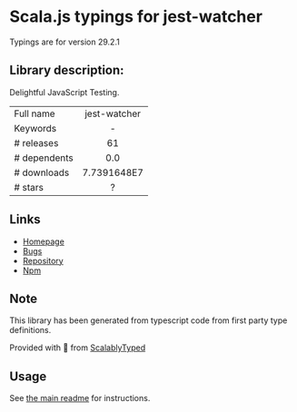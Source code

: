 
# Scala.js typings for jest-watcher

Typings are for version 29.2.1

## Library description:
Delightful JavaScript Testing.

|                    |                 |
| ------------------ | :-------------: |
| Full name          | jest-watcher |
| Keywords           | - |
| # releases         | 61 |
| # dependents       | 0.0 |
| # downloads        | 7.7391648E7 |
| # stars            | ? |

## Links
- [Homepage](https://jestjs.io/)
- [Bugs](https://github.com/facebook/jest/issues)
- [Repository](https://github.com/facebook/jest)
- [Npm](https://www.npmjs.com/package/jest-watcher)
    


## Note
This library has been generated from typescript code from first party type definitions.

Provided with :purple_heart: from [ScalablyTyped](https://github.com/oyvindberg/ScalablyTyped)

## Usage
See [the main readme](../../readme.md) for instructions.


